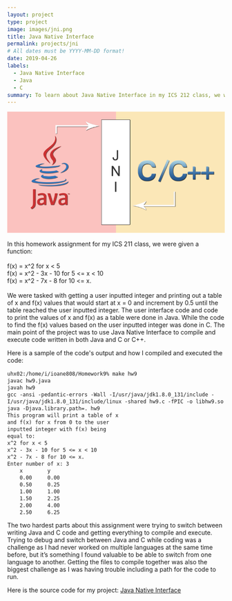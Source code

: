 ```yaml
---
layout: project
type: project
image: images/jni.png
title: Java Native Interface
permalink: projects/jni
# All dates must be YYYY-MM-DD format!
date: 2019-04-26
labels:
  - Java Native Interface
  - Java
  - C
summary: To learn about Java Native Interface in my ICS 212 class, we were tasked with splitting a program into Java and C or C++ code and then compiling and running the code with Java Native Interface. 
---
```


<img alt="picture of what JNI is" src="../images/jni.png">

In this homework assignment for my ICS 211 class, we were given a function:
<br>
<br>f(x) = x^2 for x < 5
<br>f(x) = x^2 - 3x - 10 for 5 <= x < 10
<br>f(x) = x^2 - 7x - 8 for 10 <= x.
<br>
<br>
We were tasked with getting a user inputted integer and printing out a table of x and f(x) values that would start at x = 0 and increment by 0.5 until the table reached the user inputted integer. 
The user interface code and code to print the values of x and f(x) as a table were done in Java. 
While the code to find the f(x) values based on the user inputted integer was done in C. 
The main point of the project was to use Java Native Interface to compile and execute code written in both Java and C or C++.

Here is a sample of the code's output and how I compiled and executed the code: 
```
uhx02:/home/i/ioane808/Homework9% make hw9
javac hw9.java
javah hw9
gcc -ansi -pedantic-errors -Wall -I/usr/java/jdk1.8.0_131/include -I/usr/java/jdk1.8.0_131/include/linux -shared hw9.c -fPIC -o libhw9.so
java -Djava.library.path=. hw9
This program will print a table of x
and f(x) for x from 0 to the user
inputted integer with f(x) being
equal to:
x^2 for x < 5
x^2 - 3x - 10 for 5 <= x < 10
x^2 - 7x - 8 for 10 <= x.
Enter number of x: 3
    x        y
    0.00     0.00
    0.50     0.25
    1.00     1.00
    1.50     2.25
    2.00     4.00
    2.50     6.25
```
    
The two hardest parts about this assignment were trying to switch between writing Java and C code and getting everything to compile and execute. 
Trying to debug and switch between Java and C while coding was a challenge as I had never worked on multiple languages at the same time before, but it’s something I found valuable to be able to switch from one language to another. 
Getting the files to compile together was also the biggest challenge as I was having trouble including a path for the code to run.

Here is the source code for my project: <a href="https://github.com/ioaneomerod/java-native-interface"><i class="large github icon "></i>Java Native Interface</a>
 
